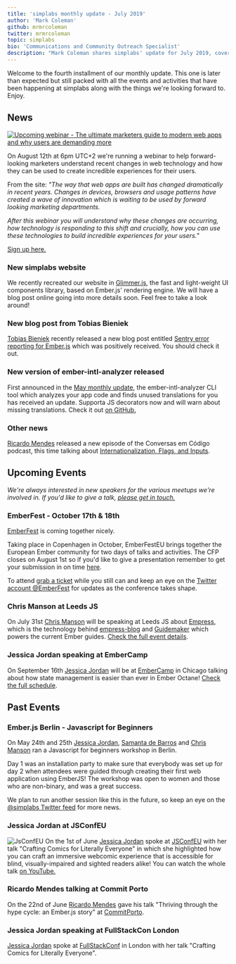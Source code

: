 ```yaml
---
title: 'simplabs monthly update - July 2019'
author: 'Mark Coleman'
github: mrmrcoleman
twitter: mrmrcoleman
topic: simplabs
bio: 'Communications and Community Outreach Specialist'
description: "Mark Coleman shares simplabs' update for July 2019, covering the release of our new website, new OSS releases and a number of upcoming events."
---
```


Welcome to the fourth installment of our monthly update. This one is later than expected but still packed with all the events and activities that have been happening at simplabs along with the things we're looking forward to. Enjoy.

<!--break-->

## News

[![Upcoming webinar - The ultimate marketers guide to modern web apps and why users are demanding more](/assets/images/posts/2019-07-24-july-monthly-update/simplabs-webinar-modern-web-apps-for-marketers.png#@600-1200)](/webinars/modern-web/)

On August 12th at 6pm UTC+2 we're running a webinar to help forward-looking marketers understand recent changes in web technology and how they can be used to create incredible experiences for their users.

From the site: _"The way that web apps are built has changed dramatically in recent years. Changes in devices, browsers and usage patterns have created a wave of innovation which is waiting to be used by forward looking marketing departments._

_After this webinar you will understand why these changes are occurring, how technology is responding to this shift and crucially, how you can use these technologies to build incredible experiences for your users."_

[Sign up here.](/webinars/modern-web/)

### New simplabs website

We recently recreated our website in [Glimmer.js](https://glimmerjs.com/), the fast and light-weight UI components library, based on Ember.js' rendering engine. We will have a blog post online going into more details soon. Feel free to take a look around!

### New blog post from Tobias Bieniek

[Tobias Bieniek](https://twitter.com/TobiasBieniek) recently released a new blog post entitled [Sentry error reporting for Ember.js](https://simplabs.com/blog/2019/07/15/sentry-and-ember/) which was positively received. You should check it out.

### New version of ember-intl-analyzer released

First announced in the [May monthly update](https://simplabs.com/blog/2019/05/10/may-monthly-update), the ember-intl-analyzer CLI tool which analyzes your app code and finds unused translations for you has received an update. Supporta JS decorators now and will warn about missing translations. Check it out [on GitHub.](https://github.com/simplabs/ember-intl-analyzer)

### Other news

[Ricardo Mendes](https://twitter.com/locks) released a new episode of the Conversas em Código podcast, this time talking about [Internationalization, Flags, and Inputs](https://trello.com/c/8W25cdsV/28-episode-19-of-locks-portuguese-podcast).

## Upcoming Events

_We're always interested in new speakers for the various meetups we're involved in. If you'd like to give a talk, [please get in touch.](/contact/)_

### EmberFest - October 17th & 18th

[EmberFest](https://emberfest.eu/) is coming together nicely.

Taking place in Copenhagen in October, EmberFestEU brings together the European Ember community for two days of talks and activities. The CFP closes on August 1st so if you'd like to give a presentation remember to get your submission in on time [here](https://cfp.emberfest.eu/events/emberfest-2019).

To attend [grab a ticket](https://emberfest.eu/) while you still can and keep an eye on the [Twitter account @EmberFest](https://twitter.com/EmberFest) for updates as the conference takes shape.

### Chris Manson at Leeds JS

On July 31st [Chris Manson](https://twitter.com/real_ate/) will be speaking at Leeds JS about [Empress](https://github.com/empress), which is the technology behind [empress-blog](https://github.com/empress/empress-blog) and [Guidemaker](https://github.com/empress/guidemaker) which powers the current Ember guides. [Check the full event details](https://leedsjs.com/events/2019-07-31/).

### Jessica Jordan speaking at EmberCamp

On September 16th [Jessica Jordan](https://twitter.com/jjordan_dev) will be at [EmberCamp](http://embercamp.com/) in Chicago talking about how state management is easier than ever in Ember Octane! [Check the full schedule](http://embercamp.com/).

## Past Events

### Ember.js Berlin - Javascript for Beginners

On May 24th and 25th [Jessica Jordan](https://twitter.com/jjordan_dev), [Samanta de Barros](https://twitter.com/sami_dbc) and [Chris Manson](https://twitter.com/real_ate/) ran a Javascript for beginners workshop in Berlin.

Day 1 was an installation party to make sure that everybody was set up for day 2 when attendees were guided through creating their first web application using EmberJS! The workshop was open to women and those who are non-binary, and was a great success.

We plan to run another session like this in the future, so keep an eye on the [@simplabs Twitter feed](https://twitter.com/simplabs) for more news.

### Jessica Jordan at JSConfEU

![JsConfEU](/assets/images/posts/2019-05-10-may-monthly-update/jsconfeu.png) On the 1st of June [Jessica Jordan](https://twitter.com/jjordan_dev) spoke at [JSConfEU](https://2019.jsconf.eu/) with her talk "Crafting Comics for Literally Everyone" in which she highlighted how you can craft an immersive webcomic experience that is accessible for blind, visually-impaired and sighted readers alike! You can watch the whole talk [on YouTube.](https://www.youtube.com/watch?v=BPmuR4mAQaw)

### Ricardo Mendes talking at Commit Porto

On the 22nd of June [Ricardo Mendes](https://twitter.com/locks) gave his talk "Thriving through the hype cycle: an Ember.js story" at [CommitPorto](https://commitporto.com/).

### Jessica Jordan speaking at FullStackCon London

[Jessica Jordan](https://twitter.com/jjordan_dev) spoke at [FullStackConf](https://skillsmatter.com/conferences/11213-fullstack-london-2019-the-conference-on-javascript-node-and-internet-of-things) in London with her talk "Crafting Comics for Literally Everyone".
